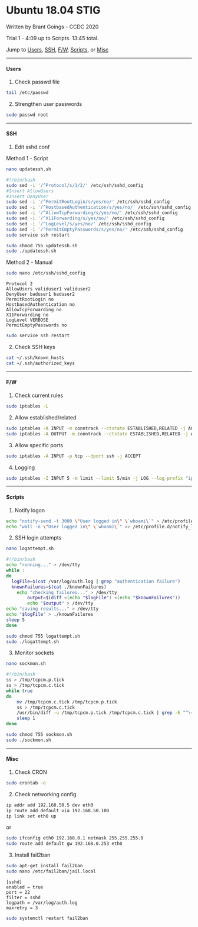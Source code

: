 # Ubuntu 18.04 STIG
Written by Brant Goings - CCDC 2020

Trial 1 - 4:09 up to Scripts. 13:45 total.

Jump to [Users](#Users), [SSH](#SSH), [F/W](#F/W), [Scripts](#Scripts), or [Misc](#Misc)

---
#### Users
1. Check passwd file
```bash
tail /etc/passwd
```
2. Strengthen user passwords
```bash
sudo passwd root
```

---
#### SSH

1. Edit sshd.conf

  Method 1 - Script
  ```bash
  nano updatessh.sh
  ```
  ```bash
  #!/bin/bash
  sudo sed -i '/^Protocol/s/1/2/' /etc/ssh/sshd_config
  #Insert AllowUsers
  #Insert DenyUser
  sudo sed -i '/^PermitRootLogin/s/yes/no/' /etc/ssh/sshd_config
  sudo sed -i '/^HostbasedAuthentication/s/yes/no/' /etc/ssh/sshd_config
  sudo sed -i '/^AllowTcpForwarding/s/yes/no/' /etc/ssh/sshd_config
  sudo sed -i '/^X11Forwarding/s/yes/no/' /etc/ssh/sshd_config
  sudo sed -i '/^LogLevel/s/yes/no/' /etc/ssh/sshd_config
  sudo sed -i '/^PermitEmptyPasswords/s/yes/no/' /etc/ssh/sshd_config
  sudo service ssh restart
  ```
  ```bash
  sudo chmod 755 updatessh.sh
  sudo ./updatessh.sh
  ```

  Method 2 - Manual
  ```bash
  sudo nano /etc/ssh/sshd_config
  ```
  ```
  Protocol 2
  AllowUsers validuser1 validuser2
  DenyUser baduser1 baduser2
  PermitRootLogin no
  HostbasedAuthentication no
  AllowTcpForwarding no
  X11Forwarding no
  LogLevel VERBOSE
  PermitEmptyPasswords no
  ```
  ```bash
  sudo service ssh restart
  ```
2. Check SSH keys
```bash
cat ~/.ssh/known_hosts
cat ~/.ssh/authorized_keys
```
---
#### F/W

1. Check current rules
```bash
sudo iptables -L
```
2. Allow established/related
```bash
sudo iptables -A INPUT -m conntrack --ctstate ESTABLISHED,RELATED -j ACCEPT
sudo iptables -A OUTPUT -m conntrack --ctstate ESTABLISHED,RELATED -j ACCEPT
```

3. Allow specific ports
```bash
sudo iptables -A INPUT -p tcp --dport ssh -j ACCEPT
```
4. Logging
```bash
sudo iptables -I INPUT 5 -m limit --limit 5/min -j LOG --log-prefix "iptables denied: " --log-level 7
```

---
#### Scripts

1. Notify logon
```bash
echo "notify-send -t 3000 \"User logged in\" \`whoami\`" > /etc/profile.d/notify_log.sh
echo "wall -n \"User logged in\" \`whoami\`" >> /etc/profile.d/notify_log.sh
```
2. SSH login attempts
```bash
nano logattempt.sh
```
```bash
#!/bin/bash
echo "running..." > /dev/tty
while :
do
  logFile=$(cat /var/log/auth.log | grep "authentication failure")
  knownFailures=$(cat ./knownFailures)
	echo "checking failures..." > /dev/tty
        output=$(diff <(echo "$logFile") <(echo "$knownFailures"))
        echo "$output" > /dev/tty
echo "saving results..." > /dev/tty
echo "$logFile" > ./knownFailures
sleep 5
done
```
```bash
sudo chmod 755 logattempt.sh
sudo ./logattempt.sh
```
3. Monitor sockets
```bash
nano sockmon.sh
```
```bash
#!/bin/bash
ss > /tmp/tcpcm.p.tick
ss > /tmp/tcpcm.c.tick
while true
do
    mv /tmp/tcpcm.c.tick /tmp/tcpcm.p.tick
    ss > /tmp/tcpcm.c.tick
    /usr/bin/diff -u /tmp/tcpcm.p.tick /tmp/tcpcm.c.tick | grep -E "^\+"
    sleep 1
done
```
```bash
sudo chmod 755 sockmon.sh
sudo ./sockmon.sh
```
---
#### Misc
1. Check CRON
```bash
sudo crontab -e
```
2. Check networking config
```bash
ip addr add 192.168.50.5 dev eth0
ip route add default via 192.168.50.100
ip link set eth0 up
```
or
```bash
sudo ifconfig eth0 192.168.0.1 netmask 255.255.255.0
sudo route add default gw 192.168.0.253 eth0
```
3. Install fail2ban
```bash
sudo apt-get install fail2ban
sudo nano /etc/fail2ban/jail.local
```
```
[sshd]
enabled = true
port = 22
filter = sshd
logpath = /var/log/auth.log
maxretry = 3
```
```bash
sudo systemctl restart fail2ban
```
